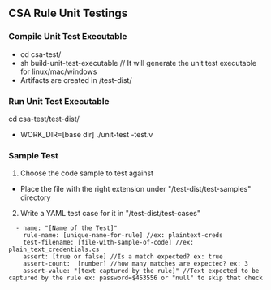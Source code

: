 ## CSA Rule Unit Testings ##

### Compile Unit Test Executable ###
- cd csa-test/ 
- sh build-unit-test-executable // It will generate the unit test executable for linux/mac/windows
- Artifacts are created in /test-dist/

### Run Unit Test Executable ###
cd csa-test/test-dist/
- WORK_DIR=[base dir] ./unit-test -test.v

### Sample Test ###

1. Choose the code sample to test against
- Place the file with the right extension under "/test-dist/test-samples" directory
2. Write a YAML test case for it in "/test-dist/test-cases"
```
  - name: "[Name of the Test]"
    rule-name: [unique-name-for-rule] //ex: plaintext-creds
    test-filename: [file-with-sample-of-code] //ex: plain_text_credentials.cs
    assert: [true or false] //Is a match expected? ex: true
    assert-count:  [number] //how many matches are expected? ex: 3
    assert-value: "[text captured by the rule]" //Text expected to be captured by the rule ex: password=$453556 or "null" to skip that check
```
